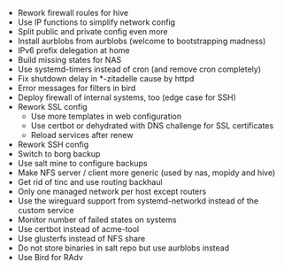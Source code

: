 - Rework firewall roules for hive
- Use IP functions to simplify network config
- Split public and private config even more
- Install aurblobs from aurblobs (welcome to bootstrapping madness)
- IPv6 prefix delegation at home
- Build missing states for NAS
- Use systemd-timers instead of cron (and remove cron completely)
- Fix shutdown delay in \*-zitadelle cause by httpd
- Error messages for filters in bird
- Deploy firewall of internal systems, too (edge case for SSH)
- Rework SSL config
  - Use more templates in web configuration
  - Use certbot or dehydrated with DNS challenge for SSL certificates
  - Reload services after renew
- Rework SSH config
- Switch to borg backup
- Use salt mine to configure backups
- Make NFS server / client more generic (used by nas, mopidy and hive)
- Get rid of tinc and use routing backhaul
- Only one managed network per host except routers
- Use the wireguard support from systemd-networkd instead of the custom service
- Monitor number of failed states on systems
- Use certbot instead of acme-tool
- Use glusterfs instead of NFS share
- Do not store binaries in salt repo but use aurblobs instead
- Use Bird for RAdv
